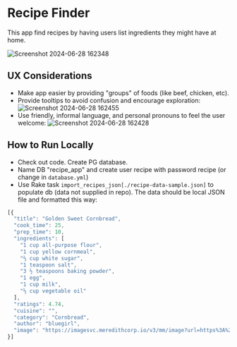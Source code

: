 # Recipe Finder

This app find recipes by having users list ingredients they might have at home.

![Screenshot 2024-06-28 162348](https://github.com/fadelardi/recipe-app/assets/29372822/38bb5ec6-63d0-4948-9475-ed508acb793e)

## UX Considerations

- Make app easier by providing "groups" of foods (like beef, chicken, etc).
- Provide tooltips to avoid confusion and encourage exploration:
![Screenshot 2024-06-28 162455](https://github.com/fadelardi/recipe-app/assets/29372822/993fae8c-d7ee-4077-8dbe-8351962a3ff5)
- Use friendly, informal language, and personal pronouns to feel the user welcome:
![Screenshot 2024-06-28 162428](https://github.com/fadelardi/recipe-app/assets/29372822/1d4a3fa2-9cd0-4fb0-a6d0-7a69a4f619dd)

## How to Run Locally

- Check out code. Create PG database.
- Name DB "recipe_app" and create user recipe with password recipe (or change in `database.yml`)
- Use Rake task `import_recipes_json[./recipe-data-sample.json]` to populate db (data not supplied in repo). The data should be local JSON file and formatted this way:

```javascript
[{
  "title": "Golden Sweet Cornbread",
  "cook_time": 25,
  "prep_time": 10,
  "ingredients": [
    "1 cup all-purpose flour",
    "1 cup yellow cornmeal",
    "⅔ cup white sugar",
    "1 teaspoon salt",
    "3 ½ teaspoons baking powder",
    "1 egg",
    "1 cup milk",
    "⅓ cup vegetable oil"
  ],
  "ratings": 4.74,
  "cuisine": "",
  "category": "Cornbread",
  "author": "bluegirl",
  "image": "https://imagesvc.meredithcorp.io/v3/mm/image?url=https%3A%2F%2Fstatic.onecms.io%2Fwp-content%2Fuploads%2Fsites%2F43%2F2021%2F10%2F26%2Fcornbread-1.jpg"
}]
```
